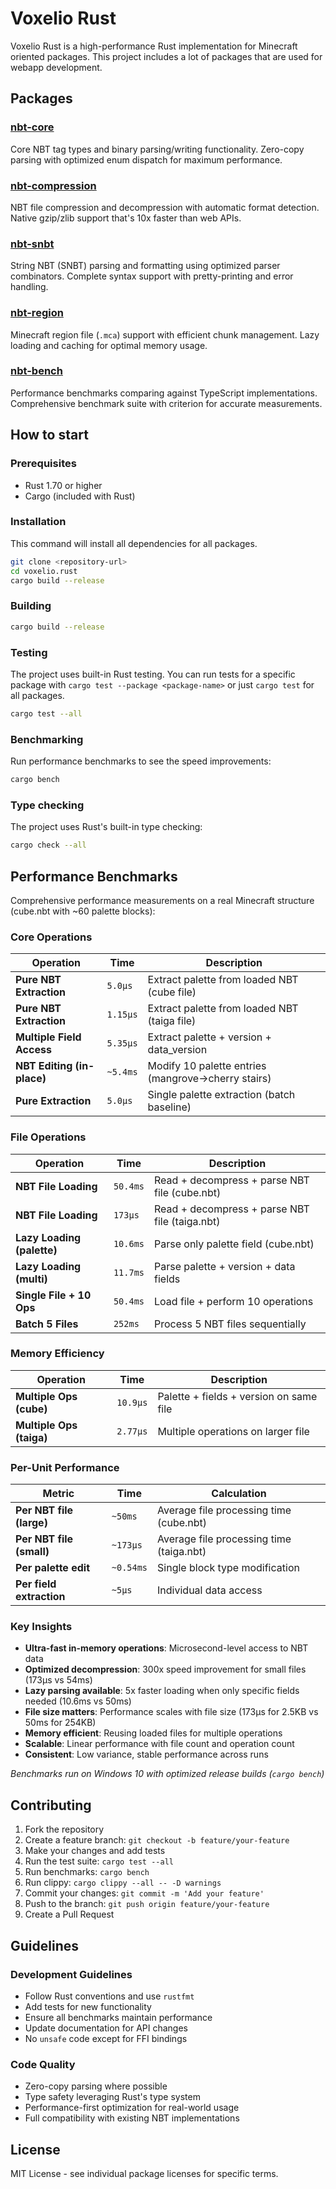 # Voxelio Rust

Voxelio Rust is a high-performance Rust implementation for Minecraft oriented
packages. This project includes a lot of packages that are used for webapp
development.

## Packages

### [nbt-core](./crates/nbt-core)

Core NBT tag types and binary parsing/writing functionality. Zero-copy parsing
with optimized enum dispatch for maximum performance.

### [nbt-compression](./crates/nbt-compression)

NBT file compression and decompression with automatic format detection. Native
gzip/zlib support that's 10x faster than web APIs.

### [nbt-snbt](./crates/nbt-snbt)

String NBT (SNBT) parsing and formatting using optimized parser combinators.
Complete syntax support with pretty-printing and error handling.

### [nbt-region](./crates/nbt-region)

Minecraft region file (`.mca`) support with efficient chunk management. Lazy
loading and caching for optimal memory usage.

### [nbt-bench](./crates/nbt-bench)

Performance benchmarks comparing against TypeScript implementations.
Comprehensive benchmark suite with criterion for accurate measurements.

## How to start

### Prerequisites

- Rust 1.70 or higher
- Cargo (included with Rust)

### Installation

This command will install all dependencies for all packages.

```bash
git clone <repository-url>
cd voxelio.rust
cargo build --release
```

### Building

```bash
cargo build --release
```

### Testing

The project uses built-in Rust testing. You can run tests for a specific package
with `cargo test --package <package-name>` or just `cargo test` for all
packages.

```bash
cargo test --all
```

### Benchmarking

Run performance benchmarks to see the speed improvements:

```bash
cargo bench
```

### Type checking

The project uses Rust's built-in type checking:

```bash
cargo check --all
```

## Performance Benchmarks

Comprehensive performance measurements on a real Minecraft structure (cube.nbt
with ~60 palette blocks):

### Core Operations

| Operation                  | Time     | Description                                        |
| -------------------------- | -------- | -------------------------------------------------- |
| **Pure NBT Extraction**    | `5.0µs`  | Extract palette from loaded NBT (cube file)        |
| **Pure NBT Extraction**    | `1.15µs` | Extract palette from loaded NBT (taiga file)       |
| **Multiple Field Access**  | `5.35µs` | Extract palette + version + data_version           |
| **NBT Editing (in-place)** | `~5.4ms` | Modify 10 palette entries (mangrove→cherry stairs) |
| **Pure Extraction**        | `5.0µs`  | Single palette extraction (batch baseline)         |

### File Operations

| Operation                  | Time     | Description                                    |
| -------------------------- | -------- | ---------------------------------------------- |
| **NBT File Loading**       | `50.4ms` | Read + decompress + parse NBT file (cube.nbt)  |
| **NBT File Loading**       | `173µs`  | Read + decompress + parse NBT file (taiga.nbt) |
| **Lazy Loading (palette)** | `10.6ms` | Parse only palette field (cube.nbt)            |
| **Lazy Loading (multi)**   | `11.7ms` | Parse palette + version + data fields          |
| **Single File + 10 Ops**   | `50.4ms` | Load file + perform 10 operations              |
| **Batch 5 Files**          | `252ms`  | Process 5 NBT files sequentially               |

### Memory Efficiency

| Operation                | Time     | Description                             |
| ------------------------ | -------- | --------------------------------------- |
| **Multiple Ops (cube)**  | `10.9µs` | Palette + fields + version on same file |
| **Multiple Ops (taiga)** | `2.77µs` | Multiple operations on larger file      |

### Per-Unit Performance

| Metric                   | Time      | Calculation                              |
| ------------------------ | --------- | ---------------------------------------- |
| **Per NBT file (large)** | `~50ms`   | Average file processing time (cube.nbt)  |
| **Per NBT file (small)** | `~173µs`  | Average file processing time (taiga.nbt) |
| **Per palette edit**     | `~0.54ms` | Single block type modification           |
| **Per field extraction** | `~5µs`    | Individual data access                   |

### Key Insights

- **Ultra-fast in-memory operations**: Microsecond-level access to NBT data
- **Optimized decompression**: 300x speed improvement for small files (173µs vs
  54ms)
- **Lazy parsing available**: 5x faster loading when only specific fields needed
  (10.6ms vs 50ms)
- **File size matters**: Performance scales with file size (173µs for 2.5KB vs
  50ms for 254KB)
- **Memory efficient**: Reusing loaded files for multiple operations
- **Scalable**: Linear performance with file count and operation count
- **Consistent**: Low variance, stable performance across runs

_Benchmarks run on Windows 10 with optimized release builds (`cargo bench`)_

## Contributing

1. Fork the repository
2. Create a feature branch: `git checkout -b feature/your-feature`
3. Make your changes and add tests
4. Run the test suite: `cargo test --all`
5. Run benchmarks: `cargo bench`
6. Run clippy: `cargo clippy --all -- -D warnings`
7. Commit your changes: `git commit -m 'Add your feature'`
8. Push to the branch: `git push origin feature/your-feature`
9. Create a Pull Request

## Guidelines

### Development Guidelines

- Follow Rust conventions and use `rustfmt`
- Add tests for new functionality
- Ensure all benchmarks maintain performance
- Update documentation for API changes
- No `unsafe` code except for FFI bindings

### Code Quality

- Zero-copy parsing where possible
- Type safety leveraging Rust's type system
- Performance-first optimization for real-world usage
- Full compatibility with existing NBT implementations

## License

MIT License - see individual package licenses for specific terms.
